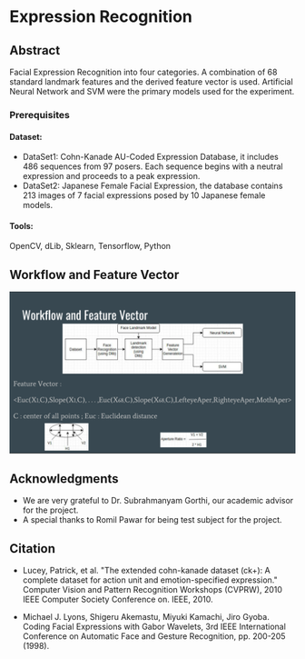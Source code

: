 # Expression Recognition

## Abstract

Facial Expression Recognition into four categories. A combination of 68 standard landmark features and the derived feature vector is used. Artificial Neural Network and SVM were the primary models used for the experiment. 

### Prerequisites
#### Dataset: 
* DataSet1: Cohn-Kanade AU-Coded Expression Database, it includes 486 sequences from 97 posers. Each sequence begins with a neutral expression and proceeds to a peak expression.
* DataSet2: Japanese Female Facial Expression, the database contains 213 images of 7 facial expressions posed by 10 Japanese female models.
#### Tools:
OpenCV,
dLib,
Sklearn,
Tensorflow,
Python

## Workflow and Feature Vector
![](ss.png)

## Acknowledgments

* We are very grateful to Dr. Subrahmanyam Gorthi, our academic advisor for the project.
* A special thanks to Romil Pawar for being test subject for the project.

## Citation
* Lucey, Patrick, et al. "The extended cohn-kanade dataset (ck+): A complete dataset for action unit and emotion-specified expression." Computer Vision and Pattern Recognition Workshops (CVPRW), 2010 IEEE Computer Society Conference on. IEEE, 2010.

* Michael J. Lyons, Shigeru Akemastu, Miyuki Kamachi, Jiro Gyoba.
Coding Facial Expressions with Gabor Wavelets, 3rd IEEE International Conference on Automatic Face and Gesture Recognition, pp. 200-205 (1998).
